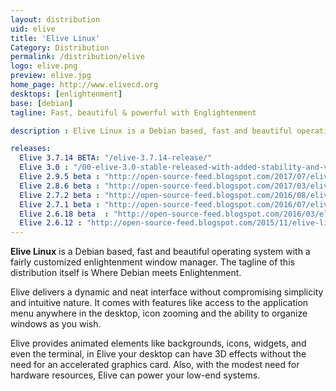 ```yaml
---
layout: distribution
uid: elive
title: 'Elive Linux'
Category: Distribution
permalink: /distribution/elive
logo: elive.png
preview: elive.jpg
home_page: http://www.elivecd.org
desktops: [enlightenment]
base: [debian]
tagline: Fast, beautiful & powerful with Englightenment

description : Elive Linux is a Debian based, fast and beautiful operating system with a highly customized enlightenment window manager. Reviews, updates and other stories on Elive Linux.

releases:
  Elive 3.7.14 BETA: "/elive-3.7.14-release/"
  Elive 3.0 : "/00-elive-3.0-stable-released-with-added-stability-and-visual-improvements/"
  Elive 2.9.5 beta : "http://open-source-feed.blogspot.com/2017/07/elive-295-beta-released-with-various.html"
  Elive 2.8.6 beta : "http://open-source-feed.blogspot.com/2017/03/elive-286-beta-released-with-improved.html"
  Elive 2.7.2 beta : "http://open-source-feed.blogspot.com/2016/08/elive-272-beta-released-with-improved.html"
  Elive 2.7.1 beta : "http://open-source-feed.blogspot.com/2016/07/elive-271-beta-released.html"
  Elive 2.6.18 beta  : "http://open-source-feed.blogspot.com/2016/03/elive-2618-beta-released.html"
  Elive 2.6.12 : "http://open-source-feed.blogspot.com/2015/11/elive-linux-2612-beta-released.html"
---
```


**Elive Linux** is a Debian based, fast and beautiful operating system with a fairly customized enlightenment window manager. The tagline of this distribution itself is Where Debian meets Enlightenment.

Elive delivers a dynamic and neat interface without compromising simplicity and intuitive nature. It comes with features like access to the application menu anywhere in the desktop, icon zooming and the ability to organize windows as you wish.

Elive provides animated elements like backgrounds, icons, widgets, and even the terminal, in Elive your desktop can have 3D effects without the need for an accelerated graphics card. Also, with the modest need for hardware resources, Elive can power your low-end systems.

